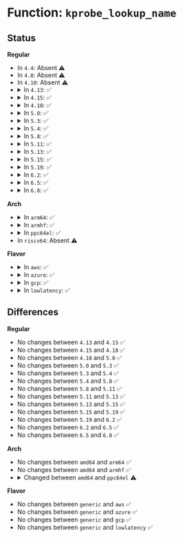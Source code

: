 # Function: <code>kprobe_lookup_name</code>

## Status
<b>Regular</b>
<ul>
<li>
In <code>4.4</code>: Absent ⚠️
</li>
<li>
In <code>4.8</code>: Absent ⚠️
</li>
<li>
In <code>4.10</code>: Absent ⚠️
</li>
<li>
<details>
<summary>In <code>4.13</code>: ✅</summary>

```c
kprobe_opcode_t *kprobe_lookup_name(const char *name, unsigned int __unused);
```

**Collision:** Unique Global

**Inline:** No

**Transformation:** False

**Instances:**

```
In kernel/kprobes.c (ffffffff81141cb0)
Location: kernel/kprobes.c:75
Inline: False
Direct callers:
  - kernel/kprobes.c:init_kprobes
  - kernel/kprobes.c:kprobe_on_func_entry
  - kernel/kprobes.c:kprobe_addr
```
**Symbols:**

```
ffffffff81141cb0-ffffffff81141cc0: kprobe_lookup_name (STB_WEAK)
```
</details>
</li>
<li>
<details>
<summary>In <code>4.15</code>: ✅</summary>

```c
kprobe_opcode_t *kprobe_lookup_name(const char *name, unsigned int __unused);
```

**Collision:** Unique Global

**Inline:** No

**Transformation:** False

**Instances:**

```
In kernel/kprobes.c (ffffffff8114ea60)
Location: kernel/kprobes.c:75
Inline: False
Direct callers:
  - kernel/kprobes.c:init_kprobes
  - kernel/kprobes.c:kprobe_on_func_entry
  - kernel/kprobes.c:kprobe_addr
```
**Symbols:**

```
ffffffff8114ea60-ffffffff8114ea70: kprobe_lookup_name (STB_WEAK)
```
</details>
</li>
<li>
<details>
<summary>In <code>4.18</code>: ✅</summary>

```c
kprobe_opcode_t *kprobe_lookup_name(const char *name, unsigned int __unused);
```

**Collision:** Unique Global

**Inline:** No

**Transformation:** False

**Instances:**

```
In kernel/kprobes.c (ffffffff8115d4e0)
Location: kernel/kprobes.c:75
Inline: False
Direct callers:
  - kernel/kprobes.c:init_kprobes
  - kernel/kprobes.c:kprobe_on_func_entry
  - kernel/kprobes.c:kprobe_addr
```
**Symbols:**

```
ffffffff8115d4e0-ffffffff8115d4f0: kprobe_lookup_name (STB_WEAK)
```
</details>
</li>
<li>
<details>
<summary>In <code>5.0</code>: ✅</summary>

```c
kprobe_opcode_t *kprobe_lookup_name(const char *name, unsigned int __unused);
```

**Collision:** Unique Global

**Inline:** No

**Transformation:** False

**Instances:**

```
In kernel/kprobes.c (ffffffff8116a110)
Location: kernel/kprobes.c:75
Inline: False
Direct callers:
  - kernel/kprobes.c:init_kprobes
  - kernel/kprobes.c:kprobe_on_func_entry
  - kernel/kprobes.c:kprobe_addr
```
**Symbols:**

```
ffffffff8116a110-ffffffff8116a120: kprobe_lookup_name (STB_WEAK)
```
</details>
</li>
<li>
<details>
<summary>In <code>5.3</code>: ✅</summary>

```c
kprobe_opcode_t *kprobe_lookup_name(const char *name, unsigned int __unused);
```

**Collision:** Unique Global

**Inline:** No

**Transformation:** False

**Instances:**

```
In kernel/kprobes.c (ffffffff81176e70)
Location: kernel/kprobes.c:62
Inline: False
Direct callers:
  - kernel/kprobes.c:init_kprobes
  - kernel/kprobes.c:kprobe_on_func_entry
  - kernel/kprobes.c:kprobe_addr
```
**Symbols:**

```
ffffffff81176e70-ffffffff81176e80: kprobe_lookup_name (STB_WEAK)
```
</details>
</li>
<li>
<details>
<summary>In <code>5.4</code>: ✅</summary>

```c
kprobe_opcode_t *kprobe_lookup_name(const char *name, unsigned int __unused);
```

**Collision:** Unique Global

**Inline:** No

**Transformation:** False

**Instances:**

```
In kernel/kprobes.c (ffffffff81182da0)
Location: kernel/kprobes.c:62
Inline: False
Direct callers:
  - kernel/kprobes.c:init_kprobes
  - kernel/kprobes.c:kprobe_on_func_entry
  - kernel/kprobes.c:kprobe_addr
  - kernel/trace/trace_kprobe.c:within_notrace_func
```
**Symbols:**

```
ffffffff81182da0-ffffffff81182db0: kprobe_lookup_name (STB_WEAK)
```
</details>
</li>
<li>
<details>
<summary>In <code>5.8</code>: ✅</summary>

```c
kprobe_opcode_t *kprobe_lookup_name(const char *name, unsigned int __unused);
```

**Collision:** Unique Global

**Inline:** No

**Transformation:** False

**Instances:**

```
In kernel/kprobes.c (ffffffff81196c80)
Location: kernel/kprobes.c:67
Inline: False
Direct callers:
  - kernel/kprobes.c:init_kprobes
  - kernel/kprobes.c:register_kretprobe
  - kernel/kprobes.c:kprobe_on_func_entry
  - kernel/trace/trace_kprobe.c:within_notrace_func
```
**Symbols:**

```
ffffffff81196c80-ffffffff81196c90: kprobe_lookup_name (STB_WEAK)
```
</details>
</li>
<li>
<details>
<summary>In <code>5.11</code>: ✅</summary>

```c
kprobe_opcode_t *kprobe_lookup_name(const char *name, unsigned int __unused);
```

**Collision:** Unique Global

**Inline:** No

**Transformation:** False

**Instances:**

```
In kernel/kprobes.c (ffffffff81193d30)
Location: kernel/kprobes.c:64
Inline: False
Direct callers:
  - kernel/kprobes.c:init_kprobes
  - kernel/kprobes.c:kprobe_on_func_entry
  - kernel/trace/trace_kprobe.c:within_notrace_func
```
**Symbols:**

```
ffffffff81193d30-ffffffff81193d40: kprobe_lookup_name (STB_WEAK)
```
</details>
</li>
<li>
<details>
<summary>In <code>5.13</code>: ✅</summary>

```c
kprobe_opcode_t *kprobe_lookup_name(const char *name, unsigned int __unused);
```

**Collision:** Unique Global

**Inline:** No

**Transformation:** False

**Instances:**

```
In kernel/kprobes.c (ffffffff81194d20)
Location: kernel/kprobes.c:65
Inline: False
Direct callers:
  - kernel/kprobes.c:init_kprobes
  - kernel/kprobes.c:kprobe_on_func_entry
  - kernel/trace/trace_kprobe.c:within_notrace_func
```
**Symbols:**

```
ffffffff81194d20-ffffffff81194d30: kprobe_lookup_name (STB_WEAK)
```
</details>
</li>
<li>
<details>
<summary>In <code>5.15</code>: ✅</summary>

```c
kprobe_opcode_t *kprobe_lookup_name(const char *name, unsigned int __unused);
```

**Collision:** Unique Global

**Inline:** No

**Transformation:** False

**Instances:**

```
In kernel/kprobes.c (ffffffff811bdbe0)
Location: kernel/kprobes.c:65
Inline: False
Direct callers:
  - kernel/kprobes.c:init_kprobes
  - kernel/kprobes.c:kprobe_on_func_entry
  - kernel/trace/trace_kprobe.c:within_notrace_func
```
**Symbols:**

```
ffffffff811bdbe0-ffffffff811bdbf0: kprobe_lookup_name (STB_WEAK)
```
</details>
</li>
<li>
<details>
<summary>In <code>5.19</code>: ✅</summary>

```c
kprobe_opcode_t *kprobe_lookup_name(const char *name, unsigned int __unused);
```

**Collision:** Unique Global

**Inline:** No

**Transformation:** False

**Instances:**

```
In kernel/kprobes.c (ffffffff811f0ef0)
Location: kernel/kprobes.c:70
Inline: False
Direct callers:
  - kernel/kprobes.c:init_kprobes
  - kernel/kprobes.c:within_kprobe_blacklist
  - kernel/trace/trace_kprobe.c:within_notrace_func
```
**Symbols:**

```
ffffffff811f0ef0-ffffffff811f0f06: kprobe_lookup_name (STB_WEAK)
```
</details>
</li>
<li>
<details>
<summary>In <code>6.2</code>: ✅</summary>

```c
kprobe_opcode_t *kprobe_lookup_name(const char *name, unsigned int __unused);
```

**Collision:** Unique Global

**Inline:** No

**Transformation:** False

**Instances:**

```
In kernel/kprobes.c (ffffffff812379a0)
Location: kernel/kprobes.c:70
Inline: False
Direct callers:
  - kernel/kprobes.c:init_kprobes
  - kernel/kprobes.c:within_kprobe_blacklist
  - kernel/trace/trace_kprobe.c:within_notrace_func
```
**Symbols:**

```
ffffffff812379a0-ffffffff812379b6: kprobe_lookup_name (STB_WEAK)
```
</details>
</li>
<li>
<details>
<summary>In <code>6.5</code>: ✅</summary>

```c
kprobe_opcode_t *kprobe_lookup_name(const char *name, unsigned int __unused);
```

**Collision:** Unique Global

**Inline:** No

**Transformation:** False

**Instances:**

```
In kernel/kprobes.c (ffffffff8124ea60)
Location: kernel/kprobes.c:70
Inline: False
Direct callers:
  - kernel/kprobes.c:init_kprobes
  - kernel/kprobes.c:within_kprobe_blacklist
  - kernel/trace/trace_kprobe.c:within_notrace_func
```
**Symbols:**

```
ffffffff8124ea60-ffffffff8124ea76: kprobe_lookup_name (STB_WEAK)
```
</details>
</li>
<li>
<details>
<summary>In <code>6.8</code>: ✅</summary>

```c
kprobe_opcode_t *kprobe_lookup_name(const char *name, unsigned int __unused);
```

**Collision:** Unique Global

**Inline:** No

**Transformation:** False

**Instances:**

```
In kernel/kprobes.c (ffffffff81268990)
Location: kernel/kprobes.c:70
Inline: False
Direct callers:
  - kernel/kprobes.c:init_kprobes
  - kernel/kprobes.c:within_kprobe_blacklist
  - kernel/trace/trace_kprobe.c:within_notrace_func
```
**Symbols:**

```
ffffffff81268990-ffffffff812689a6: kprobe_lookup_name (STB_WEAK)
```
</details>
</li>
</ul>
<b>Arch</b>
<ul>
<li>
<details>
<summary>In <code>arm64</code>: ✅</summary>

```c
kprobe_opcode_t *kprobe_lookup_name(const char *name, unsigned int __unused);
```

**Collision:** Unique Global

**Inline:** No

**Transformation:** False

**Instances:**

```
In kernel/kprobes.c (ffff8000101f86f0)
Location: kernel/kprobes.c:62
Inline: False
Direct callers:
  - kernel/kprobes.c:kprobe_on_func_entry
```
**Symbols:**

```
ffff8000101f86f0-ffff8000101f871c: kprobe_lookup_name (STB_WEAK)
```
</details>
</li>
<li>
<details>
<summary>In <code>armhf</code>: ✅</summary>

```c
kprobe_opcode_t *kprobe_lookup_name(const char *name, unsigned int __unused);
```

**Collision:** Unique Global

**Inline:** No

**Transformation:** False

**Instances:**

```
In kernel/kprobes.c (c04384cc)
Location: kernel/kprobes.c:62
Inline: False
Direct callers:
  - kernel/kprobes.c:kprobe_on_func_entry
```
**Symbols:**

```
c04384cc-c04384e8: kprobe_lookup_name (STB_WEAK)
```
</details>
</li>
<li>
<details>
<summary>In <code>ppc64el</code>: ✅</summary>

```c
kprobe_opcode_t *kprobe_lookup_name(const char *name, unsigned int offset);
```

**Collision:** Unique Global

**Inline:** No

**Transformation:** False

**Instances:**

```
In arch/powerpc/kernel/kprobes.c (c000000000057450)
Location: arch/powerpc/kernel/kprobes.c:41
Inline: False
Direct callers:
  - kernel/trace/trace_kprobe.c:within_notrace_func
```
**Symbols:**

```
c000000000057450-c00000000005752c: kprobe_lookup_name (STB_GLOBAL)
```
</details>
</li>
<li>
In <code>riscv64</code>: Absent ⚠️
</li>
</ul>
<b>Flavor</b>
<ul>
<li>
<details>
<summary>In <code>aws</code>: ✅</summary>

```c
kprobe_opcode_t *kprobe_lookup_name(const char *name, unsigned int __unused);
```

**Collision:** Unique Global

**Inline:** No

**Transformation:** False

**Instances:**

```
In kernel/kprobes.c (ffffffff8117b3c0)
Location: kernel/kprobes.c:62
Inline: False
Direct callers:
  - kernel/kprobes.c:init_kprobes
  - kernel/kprobes.c:kprobe_on_func_entry
  - kernel/kprobes.c:kprobe_addr
  - kernel/trace/trace_kprobe.c:within_notrace_func
```
**Symbols:**

```
ffffffff8117b3c0-ffffffff8117b3d0: kprobe_lookup_name (STB_WEAK)
```
</details>
</li>
<li>
<details>
<summary>In <code>azure</code>: ✅</summary>

```c
kprobe_opcode_t *kprobe_lookup_name(const char *name, unsigned int __unused);
```

**Collision:** Unique Global

**Inline:** No

**Transformation:** False

**Instances:**

```
In kernel/kprobes.c (ffffffff8116e560)
Location: kernel/kprobes.c:62
Inline: False
Direct callers:
  - kernel/kprobes.c:init_kprobes
  - kernel/kprobes.c:kprobe_on_func_entry
  - kernel/kprobes.c:kprobe_addr
  - kernel/trace/trace_kprobe.c:within_notrace_func
```
**Symbols:**

```
ffffffff8116e560-ffffffff8116e570: kprobe_lookup_name (STB_WEAK)
```
</details>
</li>
<li>
<details>
<summary>In <code>gcp</code>: ✅</summary>

```c
kprobe_opcode_t *kprobe_lookup_name(const char *name, unsigned int __unused);
```

**Collision:** Unique Global

**Inline:** No

**Transformation:** False

**Instances:**

```
In kernel/kprobes.c (ffffffff81179190)
Location: kernel/kprobes.c:62
Inline: False
Direct callers:
  - kernel/kprobes.c:init_kprobes
  - kernel/kprobes.c:kprobe_on_func_entry
  - kernel/kprobes.c:kprobe_addr
  - kernel/trace/trace_kprobe.c:within_notrace_func
```
**Symbols:**

```
ffffffff81179190-ffffffff811791a0: kprobe_lookup_name (STB_WEAK)
```
</details>
</li>
<li>
<details>
<summary>In <code>lowlatency</code>: ✅</summary>

```c
kprobe_opcode_t *kprobe_lookup_name(const char *name, unsigned int __unused);
```

**Collision:** Unique Global

**Inline:** No

**Transformation:** False

**Instances:**

```
In kernel/kprobes.c (ffffffff81186a60)
Location: kernel/kprobes.c:62
Inline: False
Direct callers:
  - kernel/kprobes.c:init_kprobes
  - kernel/kprobes.c:kprobe_on_func_entry
  - kernel/kprobes.c:kprobe_addr
  - kernel/trace/trace_kprobe.c:within_notrace_func
```
**Symbols:**

```
ffffffff81186a60-ffffffff81186a70: kprobe_lookup_name (STB_WEAK)
```
</details>
</li>
</ul>

## Differences
<b>Regular</b>
<ul>
<li>
No changes between <code>4.13</code> and <code>4.15</code> ✅
</li>
<li>
No changes between <code>4.15</code> and <code>4.18</code> ✅
</li>
<li>
No changes between <code>4.18</code> and <code>5.0</code> ✅
</li>
<li>
No changes between <code>5.0</code> and <code>5.3</code> ✅
</li>
<li>
No changes between <code>5.3</code> and <code>5.4</code> ✅
</li>
<li>
No changes between <code>5.4</code> and <code>5.8</code> ✅
</li>
<li>
No changes between <code>5.8</code> and <code>5.11</code> ✅
</li>
<li>
No changes between <code>5.11</code> and <code>5.13</code> ✅
</li>
<li>
No changes between <code>5.13</code> and <code>5.15</code> ✅
</li>
<li>
No changes between <code>5.15</code> and <code>5.19</code> ✅
</li>
<li>
No changes between <code>5.19</code> and <code>6.2</code> ✅
</li>
<li>
No changes between <code>6.2</code> and <code>6.5</code> ✅
</li>
<li>
No changes between <code>6.5</code> and <code>6.8</code> ✅
</li>
</ul>
<b>Arch</b>
<ul>
<li>
No changes between <code>amd64</code> and <code>arm64</code> ✅
</li>
<li>
No changes between <code>amd64</code> and <code>armhf</code> ✅
</li>
<li>
<details>
<summary>Changed between <code>amd64</code> and <code>ppc64el</code> ⚠️</summary>
<ul>
<li>
<b>Param added. </b>
<code>unsigned int offset</code>
</li>
<li>
<b>Param removed. </b>
<code>unsigned int __unused</code>
</li>
</ul>
</details>
</li>
</ul>
<b>Flavor</b>
<ul>
<li>
No changes between <code>generic</code> and <code>aws</code> ✅
</li>
<li>
No changes between <code>generic</code> and <code>azure</code> ✅
</li>
<li>
No changes between <code>generic</code> and <code>gcp</code> ✅
</li>
<li>
No changes between <code>generic</code> and <code>lowlatency</code> ✅
</li>
</ul>
